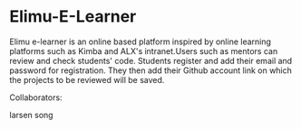 # Elimu-E-Learner


Elimu e-learner is an online based platform  inspired by online learning platforms such as Kimba and  ALX's intranet.Users such as mentors can review and check students' code. Students register and add their email and password for registration. They then add their Github account  link on which the projects to be reviewed will be saved.



  Collaborators:
  
  larsen song
